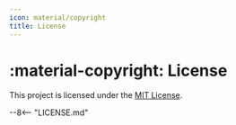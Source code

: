 ```yaml
---
icon: material/copyright
title: License
---
```


# :material-copyright: License

This project is licensed under the [MIT License](https://mit-license.org).

--8<-- "LICENSE.md"
